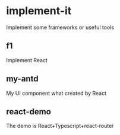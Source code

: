 # implement-it
Implement some frameworks or useful tools



## f1

Implement React

## my-antd

My UI component what created by React

## react-demo

The demo is React+Typescript+react-router 